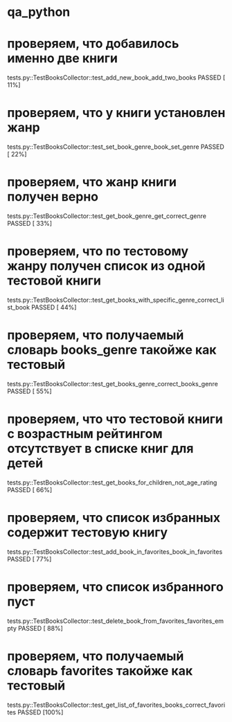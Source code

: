 # qa_python
# проверяем, что добавилось именно две книги
tests.py::TestBooksCollector::test_add_new_book_add_two_books PASSED     [ 11%]
# проверяем, что у книги установлен жанр
tests.py::TestBooksCollector::test_set_book_genre_book_set_genre PASSED  [ 22%]
# проверяем, что жанр книги получен верно
tests.py::TestBooksCollector::test_get_book_genre_get_correct_genre PASSED [ 33%]
# проверяем, что по тестовому жанру получен список из одной тестовой книги
tests.py::TestBooksCollector::test_get_books_with_specific_genre_correct_list_book PASSED [ 44%]
# проверяем, что получаемый словарь books_genre такойже как тестовый
tests.py::TestBooksCollector::test_get_books_genre_correct_books_genre PASSED [ 55%]
# проверяем, что что тестовой книги с возрастным рейтингом отсутствует в списке книг для детей
tests.py::TestBooksCollector::test_get_books_for_children_not_age_rating PASSED [ 66%]
# проверяем, что список избранных содержит тестовую книгу
tests.py::TestBooksCollector::test_add_book_in_favorites_book_in_favorites PASSED [ 77%]
# проверяем, что список избранного пуст
tests.py::TestBooksCollector::test_delete_book_from_favorites_favorites_empty PASSED [ 88%]
# проверяем, что получаемый словарь favorites такойже как тестовый
tests.py::TestBooksCollector::test_get_list_of_favorites_books_correct_favorites PASSED [100%]
